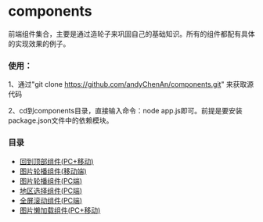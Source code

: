 # components
前端组件集合，主要是通过造轮子来巩固自己的基础知识。所有的组件都配有具体的实现效果的例子。

### 使用：
1、通过"git clone https://github.com/andyChenAn/components.git" 来获取源代码

2、cd到components目录，直接输入命令：node app.js即可。前提是要安装package.json文件中的依赖模块。

### 目录
- [回到顶部组件(PC+移动)](https://github.com/andyChenAn/components/blob/master/components/backToTop)
- [图片轮播组件(移动端)](https://github.com/andyChenAn/components/blob/master/components/slider)
- [图片轮播组件(PC端)](https://github.com/andyChenAn/components/blob/master/components/carousel)
- [地区选择组件(PC端)](https://github.com/andyChenAn/components/blob/master/components/select)
- [全屏滚动组件(PC端)](https://github.com/andyChenAn/components/blob/master/components/fullpage)
- [图片懒加载组件(PC+移动)](https://github.com/andyChenAn/components/blob/master/components/lazyload)